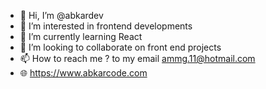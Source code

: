 - 👋 Hi, I’m @abkardev
- 👀 I’m interested in frontend developments
- 🌱 I’m currently learning React 
- 💞️ I’m looking to collaborate on front end projects
- 📫 How to reach me ? to my email ammg.11@hotmail.com
- 🌐 https://www.abkarcode.com

<!---
abkardev/abkardev is a ✨ special ✨ repository because its `README.md` (this file) appears on your GitHub profile.
You can click the Preview link to take a look at your changes.
--->
